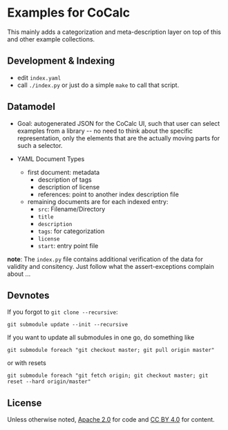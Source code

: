 # Examples for CoCalc

This mainly adds a categorization and meta-description layer on top of this and other example collections.

## Development & Indexing

* edit `index.yaml`
* call `./index.py` or just do a simple `make` to call that script.

## Datamodel

* Goal: autogenerated JSON for the CoCalc UI, such that user can select examples from a library -- no need to think about the specific representation, only the elements that are the actually moving parts for such a selector.

* YAML Document Types

  * first document: metadata
      * description of tags
      * description of license
      * references: point to another index description file
  * remaining documents are for each indexed entry:
      * `src`: Filename/Directory
      * `title`
      * `description`
      * `tags`: for categorization
      * `license`
      * `start`: entry point file

**note**: The `index.py` file contains additional verification of the data for validity and consitency. Just follow what the assert-exceptions complain about ...

## Devnotes

If you forgot to `git clone --recursive`:

    git submodule update --init --recursive

If you want to update all submodules in one go, do something like

    git submodule foreach "git checkout master; git pull origin master"

or with resets

    git submodule foreach "git fetch origin; git checkout master; git reset --hard origin/master"

## License

Unless otherwise noted,
[Apache 2.0](http://www.apache.org/licenses/LICENSE-2.0) for code and
[CC BY 4.0](https://creativecommons.org/licenses/by/4.0/)
for content.



